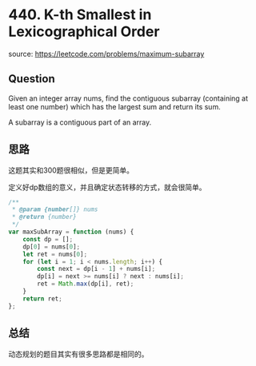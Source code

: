 # 440. K-th Smallest in Lexicographical Order

source: <https://leetcode.com/problems/maximum-subarray>

## Question

Given an integer array nums, find the contiguous subarray (containing at least one number) which has the largest sum and return its sum.

A subarray is a contiguous part of an array.

## 思路

这题其实和300题很相似，但是更简单。

定义好dp数组的意义，并且确定状态转移的方式，就会很简单。

```js
/**
 * @param {number[]} nums
 * @return {number}
 */
var maxSubArray = function (nums) {
    const dp = [];
    dp[0] = nums[0];
    let ret = nums[0];
    for (let i = 1; i < nums.length; i++) {
        const next = dp[i - 1] + nums[i];
        dp[i] = next >= nums[i] ? next : nums[i];
        ret = Math.max(dp[i], ret);
    }
    return ret;
};
```

## 总结

动态规划的题目其实有很多思路都是相同的。
